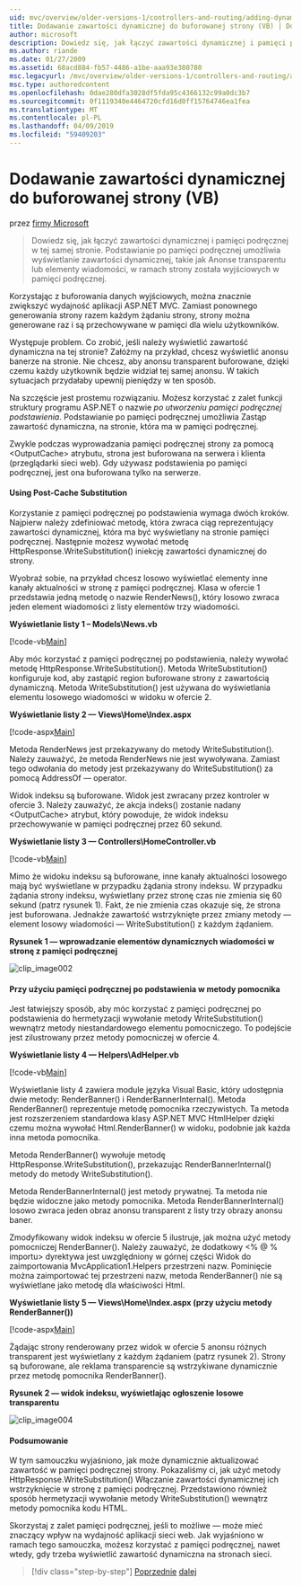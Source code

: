```yaml
---
uid: mvc/overview/older-versions-1/controllers-and-routing/adding-dynamic-content-to-a-cached-page-vb
title: Dodawanie zawartości dynamicznej do buforowanej strony (VB) | Dokumentacja firmy Microsoft
author: microsoft
description: Dowiedz się, jak łączyć zawartości dynamicznej i pamięci podręcznej w tej samej stronie. Podstawianie po pamięci podręcznej umożliwia wyświetlanie zawartości dynamicznej, takiej jak transparent anonsów o...
ms.author: riande
ms.date: 01/27/2009
ms.assetid: 68acd884-fb57-4486-a1be-aaa93e380780
msc.legacyurl: /mvc/overview/older-versions-1/controllers-and-routing/adding-dynamic-content-to-a-cached-page-vb
msc.type: authoredcontent
ms.openlocfilehash: 0dae280dfa3028df5fda95c4366132c99a0dc3b7
ms.sourcegitcommit: 0f1119340e4464720cfd16d0ff15764746ea1fea
ms.translationtype: MT
ms.contentlocale: pl-PL
ms.lasthandoff: 04/09/2019
ms.locfileid: "59409203"
---
```

# <a name="adding-dynamic-content-to-a-cached-page-vb"></a>Dodawanie zawartości dynamicznej do buforowanej strony (VB)

przez [firmy Microsoft](https://github.com/microsoft)

> Dowiedz się, jak łączyć zawartości dynamicznej i pamięci podręcznej w tej samej stronie. Podstawianie po pamięci podręcznej umożliwia wyświetlanie zawartości dynamicznej, takie jak Anonse transparentu lub elementy wiadomości, w ramach strony została wyjściowych w pamięci podręcznej.


Korzystając z buforowania danych wyjściowych, można znacznie zwiększyć wydajność aplikacji ASP.NET MVC. Zamiast ponownego generowania strony razem każdym żądaniu strony, strony można generowane raz i są przechowywane w pamięci dla wielu użytkowników.

Występuje problem. Co zrobić, jeśli należy wyświetlić zawartość dynamiczna na tej stronie? Załóżmy na przykład, chcesz wyświetlić anonsu banerze na stronie. Nie chcesz, aby anonsu transparent buforowane, dzięki czemu każdy użytkownik będzie widział tej samej anonsu. W takich sytuacjach przydałaby upewnij pieniędzy w ten sposób.

Na szczęście jest prostemu rozwiązaniu. Możesz korzystać z zalet funkcji struktury programu ASP.NET o nazwie *po utworzeniu pamięci podręcznej podstawienia*. Podstawianie po pamięci podręcznej umożliwia Zastąp zawartość dynamiczna, na stronie, która ma w pamięci podręcznej.


Zwykle podczas wyprowadzania pamięci podręcznej strony za pomocą &lt;OutputCache&gt; atrybutu, strona jest buforowana na serwera i klienta (przeglądarki sieci web). Gdy używasz podstawienia po pamięci podręcznej, jest ona buforowana tylko na serwerze.


#### <a name="using-post-cache-substitution"></a>Using Post-Cache Substitution

Korzystanie z pamięci podręcznej po podstawienia wymaga dwóch kroków. Najpierw należy zdefiniować metodę, która zwraca ciąg reprezentujący zawartości dynamicznej, która ma być wyświetlany na stronie pamięci podręcznej. Następnie możesz wywołać metodę HttpResponse.WriteSubstitution() iniekcję zawartości dynamicznej do strony.

Wyobraź sobie, na przykład chcesz losowo wyświetlać elementy inne kanały aktualności w stronę z pamięci podręcznej. Klasa w ofercie 1 przedstawia jedną metodę o nazwie RenderNews(), który losowo zwraca jeden element wiadomości z listy elementów trzy wiadomości.

**Wyświetlanie listy 1 – Models\News.vb**

[!code-vb[Main](adding-dynamic-content-to-a-cached-page-vb/samples/sample1.vb)]

Aby móc korzystać z pamięci podręcznej po podstawienia, należy wywołać metodę HttpResponse.WriteSubstitution(). Metoda WriteSubstitution() konfiguruje kod, aby zastąpić region buforowane strony z zawartością dynamiczną. Metoda WriteSubstitution() jest używana do wyświetlania elementu losowego wiadomości w widoku w ofercie 2.

**Wyświetlanie listy 2 — Views\Home\Index.aspx**

[!code-aspx[Main](adding-dynamic-content-to-a-cached-page-vb/samples/sample2.aspx)]

Metoda RenderNews jest przekazywany do metody WriteSubstitution(). Należy zauważyć, że metoda RenderNews nie jest wywoływana. Zamiast tego odwołania do metody jest przekazywany do WriteSubstitution() za pomocą AddressOf — operator.

Widok indeksu są buforowane. Widok jest zwracany przez kontroler w ofercie 3. Należy zauważyć, że akcja indeks() zostanie nadany &lt;OutputCache&gt; atrybut, który powoduje, że widok indeksu przechowywanie w pamięci podręcznej przez 60 sekund.

**Wyświetlanie listy 3 — Controllers\HomeController.vb**

[!code-vb[Main](adding-dynamic-content-to-a-cached-page-vb/samples/sample3.vb)]

Mimo że widoku indeksu są buforowane, inne kanały aktualności losowego mają być wyświetlane w przypadku żądania strony indeksu. W przypadku żądania strony indeksu, wyświetlany przez stronę czas nie zmienia się 60 sekund (patrz rysunek 1). Fakt, że nie zmienia czas okazuje się, że strona jest buforowana. Jednakże zawartość wstrzyknięte przez zmiany metody — element losowy wiadomości — WriteSubstitution() z każdym żądaniem.

**Rysunek 1 — wprowadzanie elementów dynamicznych wiadomości w stronę z pamięci podręcznej**

![clip_image002](adding-dynamic-content-to-a-cached-page-vb/_static/image1.jpg)

#### <a name="using-post-cache-substitution-in-helper-methods"></a>Przy użyciu pamięci podręcznej po podstawienia w metody pomocnika

Jest łatwiejszy sposób, aby móc korzystać z pamięci podręcznej po podstawienia do hermetyzacji wywołanie metody WriteSubstitution() wewnątrz metody niestandardowego elementu pomocniczego. To podejście jest zilustrowany przez metody pomocniczej w ofercie 4.

**Wyświetlanie listy 4 — Helpers\AdHelper.vb**

[!code-vb[Main](adding-dynamic-content-to-a-cached-page-vb/samples/sample4.vb)]

Wyświetlanie listy 4 zawiera module języka Visual Basic, który udostępnia dwie metody: RenderBanner() i RenderBannerInternal(). Metoda RenderBanner() reprezentuje metodę pomocnika rzeczywistych. Ta metoda jest rozszerzeniem standardowa klasy ASP.NET MVC HtmlHelper dzięki czemu można wywołać Html.RenderBanner() w widoku, podobnie jak każda inna metoda pomocnika.

Metoda RenderBanner() wywołuje metodę HttpResponse.WriteSubstitution(), przekazując RenderBannerInternal() metody do metody WriteSubstitution().

Metoda RenderBannerInternal() jest metody prywatnej. Ta metoda nie będzie widoczne jako metody pomocnika. Metoda RenderBannerInternal() losowo zwraca jeden obraz anonsu transparent z listy trzy obrazy anonsu baner.

Zmodyfikowany widok indeksu w ofercie 5 ilustruje, jak można użyć metody pomocniczej RenderBanner(). Należy zauważyć, że dodatkowy &lt;% @ % importu&gt; dyrektywa jest uwzględniony w górnej części Widok do zaimportowania MvcApplication1.Helpers przestrzeni nazw. Pominięcie można zaimportować tej przestrzeni nazw, metoda RenderBanner() nie są wyświetlane jako metodę dla właściwości Html.

**Wyświetlanie listy 5 — Views\Home\Index.aspx (przy użyciu metody RenderBanner())**

[!code-aspx[Main](adding-dynamic-content-to-a-cached-page-vb/samples/sample5.aspx)]

Żądając strony renderowany przez widok w ofercie 5 anonsu różnych transparent jest wyświetlany z każdym żądaniem (patrz rysunek 2). Strony są buforowane, ale reklama transparencie są wstrzykiwane dynamicznie przez metodę pomocnika RenderBanner().

**Rysunek 2 — widok indeksu, wyświetlając ogłoszenie losowe transparentu**

![clip_image004](adding-dynamic-content-to-a-cached-page-vb/_static/image2.jpg)

#### <a name="summary"></a>Podsumowanie

W tym samouczku wyjaśniono, jak może dynamicznie aktualizować zawartość w pamięci podręcznej strony. Pokazaliśmy ci, jak użyć metody HttpResponse.WriteSubstitution() Włączanie zawartości dynamicznej ich wstrzyknięcie w stronę z pamięci podręcznej. Przedstawiono również sposób hermetyzacji wywołanie metody WriteSubstitution() wewnątrz metody pomocnika kodu HTML.

Skorzystaj z zalet pamięci podręcznej, jeśli to możliwe — może mieć znaczący wpływ na wydajność aplikacji sieci web. Jak wyjaśniono w ramach tego samouczka, możesz korzystać z pamięci podręcznej, nawet wtedy, gdy trzeba wyświetlić zawartość dynamiczna na stronach sieci.

> [!div class="step-by-step"]
> [Poprzednie](improving-performance-with-output-caching-vb.md)
> [dalej](creating-a-controller-vb.md)
